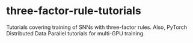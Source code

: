 # three-factor-rule-tutorials
Tutorials covering training of SNNs with three-factor rules. Also, PyTorch Distributed Data Parallel tutorials for multi-GPU training.
